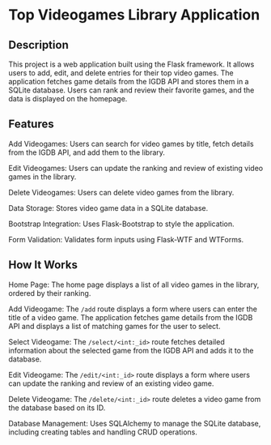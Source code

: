 # Top Videogames Library Application


## Description
This project is a web application built using the Flask framework. It allows users to add, edit, and delete entries for their top video games. The application fetches game details from the IGDB API and stores them in a SQLite database. Users can rank and review their favorite games, and the data is displayed on the homepage.

## Features
Add Videogames: Users can search for video games by title, fetch details from the IGDB API, and add them to the library.

Edit Videogames: Users can update the ranking and review of existing video games in the library.

Delete Videogames: Users can delete video games from the library.

Data Storage: Stores video game data in a SQLite database.

Bootstrap Integration: Uses Flask-Bootstrap to style the application.

Form Validation: Validates form inputs using Flask-WTF and WTForms.

## How It Works
Home Page: The home page displays a list of all video games in the library, ordered by their ranking.

Add Videogame: The `/add` route displays a form where users can enter the title of a video game. The application fetches game details from the IGDB API and displays a list of matching games for the user to select.

Select Videogame: The `/select/<int:_id>` route fetches detailed information about the selected game from the IGDB API and adds it to the database.

Edit Videogame: The `/edit/<int:_id>` route displays a form where users can update the ranking and review of an existing video game.

Delete Videogame: The `/delete/<int:_id>` route deletes a video game from the database based on its ID.

Database Management: Uses SQLAlchemy to manage the SQLite database, including creating tables and handling CRUD operations.
